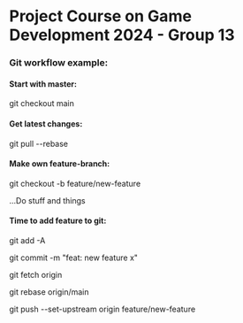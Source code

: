 # Project Course on Game Development 2024 - Group 13


### Git workflow example:   

#### Start with master:

git checkout main

#### Get latest changes:  

git pull --rebase

#### Make own feature-branch:

git checkout -b feature/new-feature

...Do stuff and things

#### Time to add feature to git:

git add -A

git commit -m "feat: new feature x"

git fetch origin

git rebase origin/main

git push --set-upstream origin feature/new-feature
